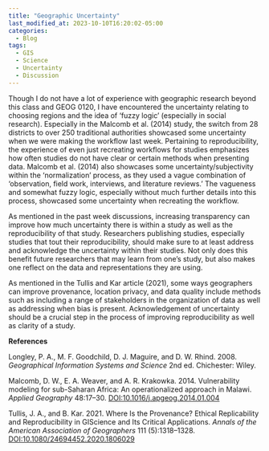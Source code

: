 ```yaml
---
title: "Geographic Uncertainty"
last_modified_at: 2023-10-10T16:20:02-05:00
categories:
  - Blog
tags:
  - GIS
  - Science
  - Uncertainty
  - Discussion
---
```


Though I do not have a lot of experience with geographic research beyond this class and GEOG 0120, I have encountered the uncertainty relating to choosing regions and the idea of ‘fuzzy logic’ (especially in social research). 
Especially in the Malcomb et al. (2014) study, the switch from 28 districts to over 250 traditional authorities showcased some uncertainty when we were making the workflow last week. 
Pertaining to reproducibility, the experience of even just recreating workflows for studies emphasizes how often studies do not have clear or certain methods when presenting data. 
Malcomb et al. (2014) also showcases some uncertainty/subjectivity within the ‘normalization’ process, as they used a vague combination of ‘observation, field work, interviews, and literature reviews.’ 
The vagueness and somewhat fuzzy logic, especially without much further details into this process, showcased some uncertainty when recreating the workflow. 

As mentioned in the past week discussions, increasing transparency can improve how much uncertainty there is within a study as well as the reproducibility of that study. 
Researchers publishing studies, especially studies that tout their reproducibility, should make sure to at least address and acknowledge the uncertainty within their studies. 
Not only does this benefit future researchers that may learn from one’s study, but also makes one reflect on the data and representations they are using.

As mentioned in the Tullis and Kar article (2021), some ways geographers can improve provenance, location privacy, and data quality include methods such as including a range of stakeholders in the organization of data as well as addressing when bias is present. 
Acknowledgement of uncertainty should be a crucial step in the process of improving reproducibility as well as clarity of a study.


**References**

Longley, P. A., M. F. Goodchild, D. J. Maguire, and D. W. Rhind. 2008. *Geographical Information Systems and Science* 2nd ed. Chichester: Wiley.

Malcomb, D. W., E. A. Weaver, and A. R. Krakowka. 2014. Vulnerability modeling for sub-Saharan Africa: An operationalized approach in Malawi. *Applied Geography* 48:17–30. [DOI:10.1016/j.apgeog.2014.01.004](https://doi.org/10.1016/j.apgeog.2014.01.004)

Tullis, J. A., and B. Kar. 2021. Where Is the Provenance? Ethical Replicability and Reproducibility in GIScience and Its Critical Applications. *Annals of the American Association of Geographers* 111 (5):1318–1328. [DOI:10.1080/24694452.2020.1806029](https://doi.org/10.1080/24694452.2020.1806029)
